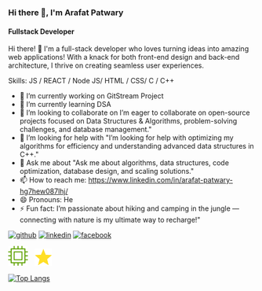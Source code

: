 ### Hi there 👋, I'm Arafat Patwary
#### Fullstack Developer


Hi there! 👋 I'm a full-stack developer who loves turning ideas into amazing web applications! With a knack for both front-end design and back-end architecture, I thrive on creating seamless user experiences.

Skills: JS / REACT / Node JS/ HTML / CSS/ C / C++

- 🔭 I’m currently working on GitStream Project 
- 🌱 I’m currently learning DSA 
- 👯 I’m looking to collaborate on  I’m eager to collaborate on open-source projects focused on Data Structures & Algorithms, problem-solving challenges, and database management." 
- 🤔 I’m looking for help with "I’m looking for help with optimizing my algorithms for efficiency and understanding advanced data structures in C++." 
- 💬 Ask me about "Ask me about algorithms, data structures, code optimization, database design, and scaling solutions." 
- 📫 How to reach me: https://www.linkedin.com/in/arafat-patwary-hg7hew087lhj/ 
- 😄 Pronouns: He 
- ⚡ Fun fact:  I’m passionate about hiking and camping in the jungle — connecting with nature is my ultimate way to recharge!" 


[<img src='https://cdn.jsdelivr.net/npm/simple-icons@3.0.1/icons/github.svg' alt='github' height='40'>](https://github.com/https://github.com/arafat-fullstackdev)  [<img src='https://cdn.jsdelivr.net/npm/simple-icons@3.0.1/icons/linkedin.svg' alt='linkedin' height='40'>](https://www.linkedin.com/in/https://www.linkedin.com/in/arafat-patwary-hg7hew087lhj//)  [<img src='https://cdn.jsdelivr.net/npm/simple-icons@3.0.1/icons/facebook.svg' alt='facebook' height='40'>](https://www.facebook.com/frank.farabi.5/)  

<a href='https://docs.github.com/en/developers'><img src='https://raw.githubusercontent.com/acervenky/animated-github-badges/master/assets/devbadge.gif' width='40' height='40'></a> <a href='https://stars.github.com/'><img src='https://raw.githubusercontent.com/acervenky/animated-github-badges/master/assets/starbadge.gif' width='35' height='35'></a> 

[![Top Langs](https://github-readme-stats.vercel.app/api/top-langs/?username=https://github.com/arafat-fullstackdev)](https://github.com/anuraghazra/github-readme-stats)

